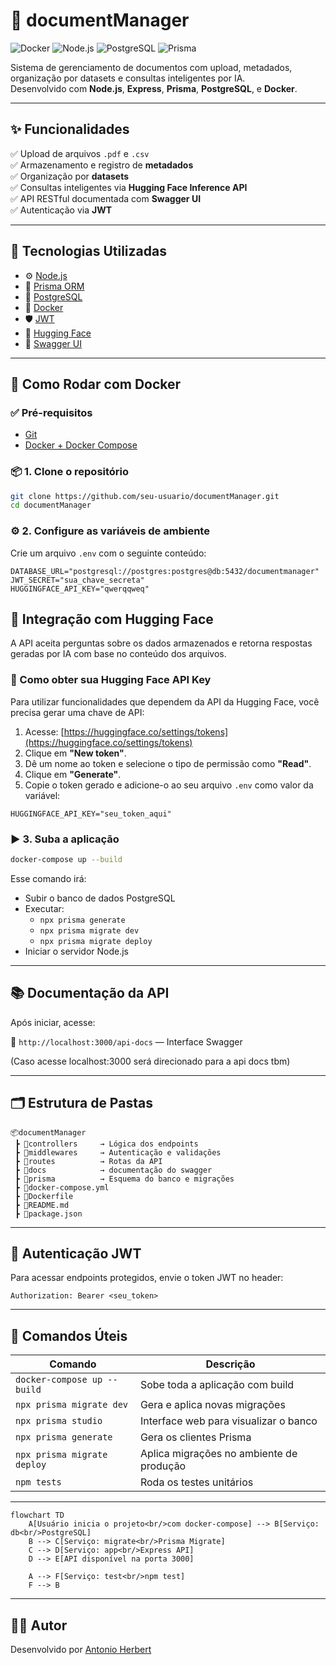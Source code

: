 # 📁 documentManager

![Docker](https://img.shields.io/badge/docker-ready-blue?logo=docker)
![Node.js](https://img.shields.io/badge/Node.js-18.x-green?logo=node.js)
![PostgreSQL](https://img.shields.io/badge/PostgreSQL-15-blue?logo=postgresql)
![Prisma](https://img.shields.io/badge/ORM-Prisma-2D3748?logo=prisma)

Sistema de gerenciamento de documentos com upload, metadados, organização por datasets e consultas inteligentes por IA.  
Desenvolvido com **Node.js**, **Express**, **Prisma**, **PostgreSQL**, e **Docker**.

---

## ✨ Funcionalidades

✅ Upload de arquivos `.pdf` e `.csv`  
✅ Armazenamento e registro de **metadados**  
✅ Organização por **datasets**  
✅ Consultas inteligentes via **Hugging Face Inference API**  
✅ API RESTful documentada com **Swagger UI**  
✅ Autenticação via **JWT**

---

## 🧱 Tecnologias Utilizadas

- ⚙️ [Node.js](https://nodejs.org/)
- 🧬 [Prisma ORM](https://www.prisma.io/)
- 🐘 [PostgreSQL](https://www.postgresql.org/)
- 🐳 [Docker](https://www.docker.com/)
- 🛡️ [JWT](https://jwt.io/)
- 🧠 [Hugging Face](https://huggingface.co/)
- 📘 [Swagger UI](https://swagger.io/tools/swagger-ui/)

---

## 🐳 Como Rodar com Docker

### ✅ Pré-requisitos

- [Git](https://git-scm.com/)
- [Docker + Docker Compose](https://docs.docker.com/compose/)

### 📦 1. Clone o repositório

```bash
git clone https://github.com/seu-usuario/documentManager.git
cd documentManager
```

### ⚙️ 2. Configure as variáveis de ambiente

Crie um arquivo `.env` com o seguinte conteúdo:

```env
DATABASE_URL="postgresql://postgres:postgres@db:5432/documentmanager"
JWT_SECRET="sua_chave_secreta"
HUGGINGFACE_API_KEY="qwerqqweq"
```

## 🧠 Integração com Hugging Face

A API aceita perguntas sobre os dados armazenados e retorna respostas geradas por IA com base no conteúdo dos arquivos.

### 🔑 Como obter sua Hugging Face API Key

Para utilizar funcionalidades que dependem da API da Hugging Face, você precisa gerar uma chave de API:

1. Acesse: [https://huggingface.co/settings/tokens](https://huggingface.co/settings/tokens)
2. Clique em **"New token"**.
3. Dê um nome ao token e selecione o tipo de permissão como **"Read"**.
4. Clique em **"Generate"**.
5. Copie o token gerado e adicione-o ao seu arquivo `.env` como valor da variável:

```env
HUGGINGFACE_API_KEY="seu_token_aqui"
```

### ▶️ 3. Suba a aplicação

```bash
docker-compose up --build
```

Esse comando irá:

- Subir o banco de dados PostgreSQL
- Executar:
  - `npx prisma generate`
  - `npx prisma migrate dev`
  - `npx prisma migrate deploy`
- Iniciar o servidor Node.js

---

## 📚 Documentação da API

Após iniciar, acesse:

📄 `http://localhost:3000/api-docs` — Interface Swagger

(Caso acesse localhost:3000 será direcionado para a api docs tbm)

---

## 🗂 Estrutura de Pastas

```
📦documentManager
 ┣ 📁controllers     → Lógica dos endpoints
 ┣ 📁middlewares     → Autenticação e validações
 ┣ 📁routes          → Rotas da API
 ┣ 📁docs            → documentação do swagger
 ┣ 📁prisma          → Esquema do banco e migrações
 ┣ 📄docker-compose.yml
 ┣ 📄Dockerfile
 ┣ 📄README.md
 ┣ 📄package.json
```

---

## 🔐 Autenticação JWT

Para acessar endpoints protegidos, envie o token JWT no header:

```http
Authorization: Bearer <seu_token>
```

---

## 📌 Comandos Úteis

| Comando | Descrição |
|--------|-----------|
| `docker-compose up --build` | Sobe toda a aplicação com build |
| `npx prisma migrate dev` | Gera e aplica novas migrações |
| `npx prisma studio` | Interface web para visualizar o banco |
| `npx prisma generate` | Gera os clientes Prisma |
| `npx prisma migrate deploy` | Aplica migrações no ambiente de produção |
| `npm tests` | Roda os testes unitários |


---

```mermaid
flowchart TD
    A[Usuário inicia o projeto<br/>com docker-compose] --> B[Serviço: db<br/>PostgreSQL]
    B --> C[Serviço: migrate<br/>Prisma Migrate]
    C --> D[Serviço: app<br/>Express API]
    D --> E[API disponível na porta 3000]

    A --> F[Serviço: test<br/>npm test]
    F --> B
```
---

## 👨‍💻 Autor

Desenvolvido por [Antonio Herbert](https://github.com/AntoniHerbert)  
